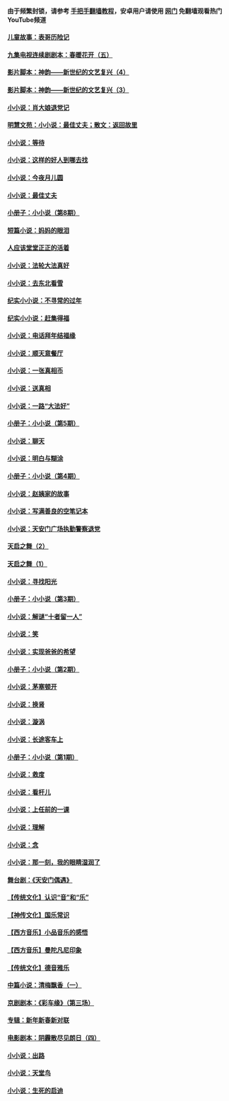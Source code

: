 #### 由于频繁封锁，请参考 [手把手翻墙教程](https://github.com/gfw-breaker/guides/wiki/)，安卓用户请使用 [网门](https://github.com/gfw-breaker/nogfw/blob/master/dl.md?t=06270401) 免翻墙观看热门YouTube频道 

#### [儿童故事：表哥历险记](../pages/328/383535.md?t=06270401) 

#### [九集电视连续剧剧本：春暖花开（五）](../pages/328/275919.md?t=06270401) 

#### [影片脚本：神韵——新世纪的文艺复兴（4）](../pages/328/266089.md?t=06270401) 

#### [影片脚本：神韵——新世纪的文艺复兴（3）](../pages/328/266087.md?t=06270401) 

#### [小小说：肖大娘退党记](../pages/328/239807.md?t=06270401) 

#### [明慧文苑：小小说：最佳丈夫；散文：返回故里](../pages/328/3439.md?t=06270401) 

#### [小小说：等待](../pages/328/223927.md?t=06270401) 

#### [小小说：这样的好人到哪去找](../pages/328/209396.md?t=06270401) 

#### [小小说：今夜月儿圆](../pages/328/193588.md?t=06270401) 

#### [小小说：最佳丈夫](../pages/328/190938.md?t=06270401) 

#### [小册子：小小说（第8期）](../pages/328/188202.md?t=06270401) 

#### [短篇小说：妈妈的眼泪](../pages/328/187712.md?t=06270401) 

#### [人应该堂堂正正的活着](../pages/328/182430.md?t=06270401) 

#### [小小说：法轮大法真好](../pages/328/174669.md?t=06270401) 

#### [小小说：去东北看雪](../pages/328/173882.md?t=06270401) 

#### [纪实小小说：不寻常的过年](../pages/328/173187.md?t=06270401) 

#### [纪实小小说：赶集得福](../pages/328/172652.md?t=06270401) 

#### [小小说：电话拜年结福缘](../pages/328/172533.md?t=06270401) 

#### [小小说：顺天意餐厅](../pages/328/170182.md?t=06270401) 

#### [小小说：一张真相币](../pages/328/169410.md?t=06270401) 

#### [小小说：送真相](../pages/328/166713.md?t=06270401) 

#### [小小说：一路“大法好”](../pages/328/162016.md?t=06270401) 

#### [小册子：小小说（第5期）](../pages/328/161131.md?t=06270401) 

#### [小小说：聊天](../pages/328/159640.md?t=06270401) 

#### [小小说：明白与糊涂](../pages/328/158101.md?t=06270401) 

#### [小册子：小小说（第4期）](../pages/328/158006.md?t=06270401) 

#### [小小说：赵姨家的故事](../pages/328/157843.md?t=06270401) 

#### [小小说：写满善良的空笔记本](../pages/328/157382.md?t=06270401) 

#### [小小说：天安门广场执勤警察退党](../pages/328/156982.md?t=06270401) 

#### [天启之舞（2）](../pages/328/153440.md?t=06270401) 

#### [天启之舞（1）](../pages/328/153439.md?t=06270401) 

#### [小小说：寻找阳光](../pages/328/153065.md?t=06270401) 

#### [小册子：小小说（第3期）](../pages/328/151715.md?t=06270401) 

#### [小小说：解谜“十者留一人”](../pages/328/148967.md?t=06270401) 

#### [小小说：笑](../pages/328/148905.md?t=06270401) 

#### [小小说：实现爸爸的希望](../pages/328/148096.md?t=06270401) 

#### [小册子：小小说（第2期）](../pages/328/147214.md?t=06270401) 

#### [小小说：茅塞顿开](../pages/328/147030.md?t=06270401) 

#### [小小说：换肾](../pages/328/146770.md?t=06270401) 

#### [小小说：漩涡](../pages/328/146683.md?t=06270401) 

#### [小小说：长途客车上](../pages/328/145076.md?t=06270401) 

#### [小册子：小小说（第1期）](../pages/328/143963.md?t=06270401) 

#### [小小说：救度](../pages/328/143927.md?t=06270401) 

#### [小小说：看杆儿](../pages/328/142137.md?t=06270401) 

#### [小小说：上任前的一课](../pages/328/140808.md?t=06270401) 

#### [小小说：理解](../pages/328/140476.md?t=06270401) 

#### [小小说：念](../pages/328/139513.md?t=06270401) 

#### [小小说：那一刻，我的眼睛湿润了](../pages/328/138476.md?t=06270401) 

#### [舞台剧：《天安门偶遇》](../pages/328/117155.md?t=06270401) 

#### [【传统文化】认识“音”和“乐”](../pages/328/108667.md?t=06270401) 

#### [【神传文化】国乐常识](../pages/328/104225.md?t=06270401) 

#### [【西方音乐】小品音乐的感悟](../pages/328/102924.md?t=06270401) 

#### [【西方音乐】曼陀凡尼印象](../pages/328/102922.md?t=06270401) 

#### [【传统文化】德音雅乐](../pages/328/102923.md?t=06270401) 

#### [中篇小说：清梅飘香（一）](../pages/328/101058.md?t=06270401) 

#### [京剧剧本：《彩车缘》（第三场）](../pages/328/96434.md?t=06270401) 

#### [专辑：新年新春新对联](../pages/328/94991.md?t=06270401) 

#### [电影剧本：阴霾散尽见朗日（四）](../pages/328/87081.md?t=06270401) 

#### [小小说：出路](../pages/328/84848.md?t=06270401) 

#### [小小说：天堂鸟](../pages/328/83084.md?t=06270401) 

#### [小小说：生死的启迪](../pages/328/70977.md?t=06270401) 

